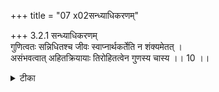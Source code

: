 +++
title = "07 x02सन्ध्याधिकरणम्"

+++
3.2.1 सन्ध्याधिकरणम्  
गुणित्वतः सन्निधितश्च जीवः स्वाप्नार्थकर्तेति न शंक्यमेतत् ।  
असंभवत्वात् अहितक्रियायाः तिरोहितत्वेन गुणस्य चास्य ।। 10 ।।

<details><summary>टीका</summary>

3.2.1 सन्ध्याधिकरणम् The prima facie view is : the soul is the creator of the dream state because he possesses the qualities such as desire that never goes unfulfilled and the like, and he is referred to in the श्रुति as the agent. This view is wrong. It is because there is the creation of obejcts unpleasant to the soul in the state of dream. Further, the qualities referred to are concealed in the state of bondage. Notes : 1. बृह् Up., IV.iii.19.
</details>

